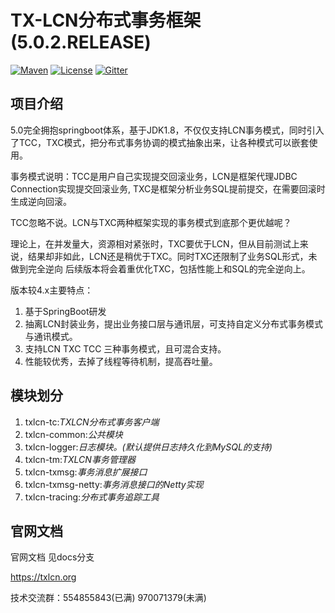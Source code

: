 # TX-LCN分布式事务框架 (5.0.2.RELEASE)

[![Maven](https://img.shields.io/badge/endpoint.svg?url=https://bbs.txlcn.org/maven-central)](https://bbs.txlcn.org/maven-list)
[![License](https://img.shields.io/badge/License-Apache%202.0-blue.svg)](https://github.com/codingapi/tx-lcn/blob/master/LICENSE)
[![Gitter](https://badges.gitter.im/codingapi/tx-lcn.svg)](https://gitter.im/codingapi/tx-lcn?utm_source=badge&utm_medium=badge&utm_campaign=pr-badge)


## 项目介绍

5.0完全拥抱springboot体系，基于JDK1.8，不仅仅支持LCN事务模式，同时引入了TCC，TXC模式，把分布式事务协调的模式抽象出来，让各种模式可以嵌套使用。

事务模式说明：TCC是用户自己实现提交回滚业务，LCN是框架代理JDBC Connection实现提交回滚业务, TXC是框架分析业务SQL提前提交，在需要回滚时生成逆向回滚。

TCC忽略不说。LCN与TXC两种框架实现的事务模式到底那个更优越呢？

理论上，在并发量大，资源相对紧张时，TXC要优于LCN，但从目前测试上来说，结果却非如此，LCN还是稍优于TXC。同时TXC还限制了业务SQL形式，未做到完全逆向
后续版本将会着重优化TXC，包括性能上和SQL的完全逆向上。


版本较4.x主要特点：
1. 基于SpringBoot研发
2. 抽离LCN封装业务，提出业务接口层与通讯层，可支持自定义分布式事务模式与通讯模式。
3. 支持LCN TXC TCC 三种事务模式，且可混合支持。
4. 性能较优秀，去掉了线程等待机制，提高吞吐量。



## 模块划分

1. txlcn-tc:*TXLCN分布式事务客户端*
2. txlcn-common:*公共模块*   
3. txlcn-logger:*日志模块。(默认提供日志持久化到MySQL的支持)* 
4. txlcn-tm:*TXLCN事务管理器*   
5. txlcn-txmsg:*事务消息扩展接口*   
6. txlcn-txmsg-netty:*事务消息接口的Netty实现*  
7. txlcn-tracing:*分布式事务追踪工具*

## 官网文档

官网文档 见docs分支

https://txlcn.org


技术交流群：554855843(已满) 970071379(未满)

